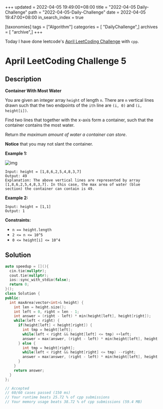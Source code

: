 +++
updated = 2022-04-05 19:49:00+08:00
title = "2022-04-05 Daily-Challenge"
path = "2022-04-05-Daily-Challenge"
date = 2022-04-05 19:47:00+08:00
in_search_index = true

[taxonomies]
tags = ["Algorithm"]
categories = [ "DailyChallenge",]
archives = [ "archive",]
+++

Today I have done leetcode's [April LeetCoding Challenge](https://leetcode.com/problems/container-with-most-water/) with `cpp`.

<!-- more -->

# April LeetCoding Challenge 5

## Description

**Container With Most Water**

You are given an integer array `height` of length `n`. There are `n` vertical lines drawn such that the two endpoints of the `ith` line are `(i, 0)` and `(i, height[i])`.

Find two lines that together with the x-axis form a container, such that the container contains the most water.

Return *the maximum amount of water a container can store*.

**Notice** that you may not slant the container.

 

**Example 1:**

![img](https://s3-lc-upload.s3.amazonaws.com/uploads/2018/07/17/question_11.jpg)

```
Input: height = [1,8,6,2,5,4,8,3,7]
Output: 49
Explanation: The above vertical lines are represented by array [1,8,6,2,5,4,8,3,7]. In this case, the max area of water (blue section) the container can contain is 49.
```

**Example 2:**

```
Input: height = [1,1]
Output: 1
```

 

**Constraints:**

- `n == height.length`
- `2 <= n <= 10^5`
- `0 <= height[i] <= 10^4`

## Solution

``` cpp
auto speedup = [](){
  cin.tie(nullptr);
  cout.tie(nullptr);
  ios::sync_with_stdio(false);
  return 0;
}();
class Solution {
public:
  int maxArea(vector<int>& height) {
    int len = height.size();
    int left = 0, right = len - 1;
    int answer = (right - left) * min(height[left], height[right]);
    while(left < right) {
      if(height[left] < height[right]) {
        int tmp = height[left];
        while(left < right && height[left] <= tmp) ++left;
        answer = max(answer, (right - left) * min(height[left], height[right]));
      } else {
        int tmp = height[right];
        while(left < right && height[right] <= tmp) --right;
        answer = max(answer, (right - left) * min(height[left], height[right]));
      }
    }
    return answer;
  }
};

// Accepted
// 60/60 cases passed (150 ms)
// Your runtime beats 25.72 % of cpp submissions
// Your memory usage beats 38.72 % of cpp submissions (59.4 MB)
```
